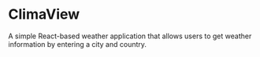 # ClimaView
A simple React-based weather application that allows users to get weather information by entering a city and country.
